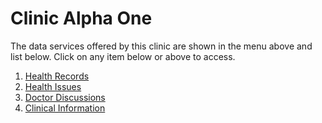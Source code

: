 # Clinic Alpha One

The data services offered by this clinic are shown in the menu above and list below. Click on any item below or above to access.
1. [Health Records](./Personal%20Health%20Records)
1. [Health Issues](https://github.com/project-deserve/clinic-alpha-one/issues)
1. [Doctor Discussions](https://github.com/project-deserve/clinic-alpha-one/discussions)
1. [Clinical Information](https://github.com/project-deserve/clinic-alpha-one/wiki)
